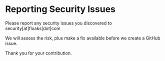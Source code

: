 # Reporting Security Issues

Please report any security issues you discovered to security[at]floaks[dot]com

We will assess the risk, plus make a fix available before we create a GitHub issue.

Thank you for your contribution.
